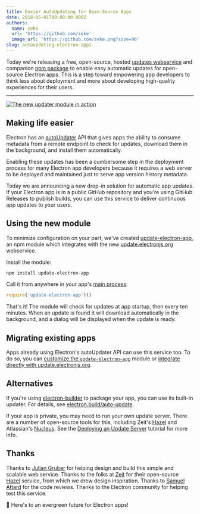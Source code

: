 ```yaml
---
title: Easier AutoUpdating for Open-Source Apps
date: 2018-05-01T00:00:00.000Z
authors:
  name: zeke
  url: 'https://github.com/zeke'
  image_url: 'https://github.com/zeke.png?size=96'
slug: autoupdating-electron-apps
---
```

Today we're releasing a free, open-source, hosted
[updates webservice][update.electronjs.org] and companion
[npm package][update-electron-app]
to enable easy automatic updates for open-source Electron apps. This is a step
toward empowering app developers to think less about
deployment and more about developing high-quality experiences for their users.

---

[![The new updater module in action](https://user-images.githubusercontent.com/2289/39480716-e9990910-4d1d-11e8-8901-9549c6ff6050.png)](https://github.com/electron/update-electron-app)

## Making life easier

Electron has an [autoUpdater] API that gives apps the ability to
consume metadata from a remote endpoint to check for updates, download them
in the background, and install them automatically.

Enabling these updates has been a cumbersome step in the deployment process
for many Electron app developers because it requires a web server to be deployed
and maintained just to serve app version history metadata.

Today we are announcing a new drop-in solution for automatic app updates.
If your Electron app is in a public GitHub repository and you're using
GitHub Releases to publish builds, you can use this service to deliver
continuous app updates to your users.

## Using the new module

To minimize configuration on your part, we've created [update-electron-app],
an npm module which integrates with the new [update.electronjs.org] webservice.

Install the module:

```sh
npm install update-electron-app
```

Call it from anywhere in your app's [main process]:

```js
require('update-electron-app')()
```

That's it! The module will check for updates at app startup, then
every ten minutes. When an update is found it will download automatically
in the background, and a dialog will be displayed when the update is ready.

## Migrating existing apps

Apps already using Electron's autoUpdater API can use this service too.
To do so, you can
[customize the `update-electron-app`][update-electron-app] module
or
[integrate directly with update.electronjs.org][update.electronjs.org].

## Alternatives

If you're using [electron-builder] to package your app, you can use its
built-in updater. For details, see
[electron.build/auto-update](https://www.electron.build/auto-update).

If your app is private, you may need to run your own update server. There are
a number of open-source tools for this, including Zeit's [Hazel] and
Atlassian's [Nucleus]. See the [Deploying an Update Server] tutorial for more
info.

## Thanks

Thanks to [Julian Gruber] for helping design and build this simple and scalable
web service. Thanks to the folks at [Zeit] for their open-source [Hazel]
service, from which we drew design inspiration. Thanks to [Samuel Attard] for
the code reviews. Thanks to the Electron community for helping test this
service.

🌲 Here's to an evergreen future for Electron apps!

[autoUpdater]: https://electronjs.org/docs/tutorial/updates
[electron-builder]: https://github.com/electron-userland/electron-builder
[Hazel]: https://github.com/zeit/hazel
[Julian Gruber]: http://juliangruber.com/
[main process]: https://electronjs.org/docs/glossary#main-process
[Deploying an Update Server]: https://electronjs.org/docs/tutorial/updates#deploying-an-update-server
[Nucleus]: https://github.com/atlassian/nucleus
[Samuel Attard]: https://www.samuelattard.com/
[update-electron-app]: https://github.com/electron/update-electron-app
[update.electronjs.org]: https://github.com/electron/update.electronjs.org
[Zeit]: https://zeit.co
